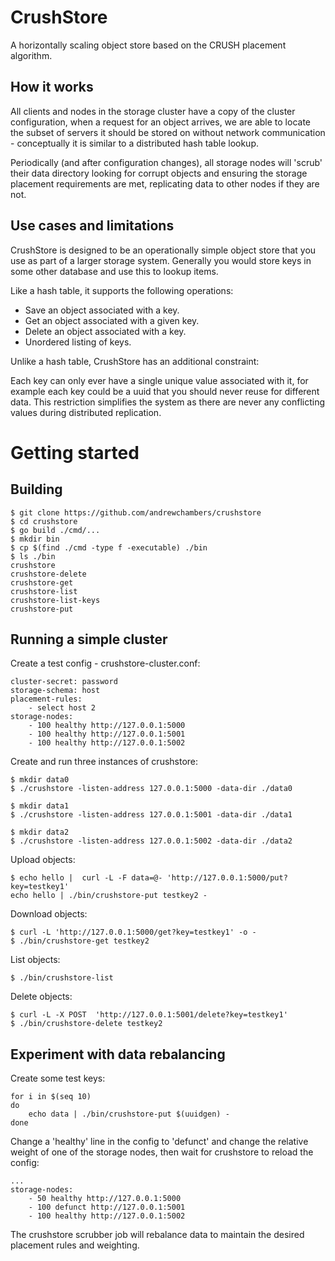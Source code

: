 # CrushStore

A horizontally scaling object store based on the CRUSH placement algorithm.

## How it works

All clients and nodes in the storage cluster have a copy of the cluster configuration,
when a request for an object arrives, we are able to locate the subset of servers it 
should be stored on without network communication - conceptually it is similar
to a distributed hash table lookup.

Periodically (and after configuration changes), all storage nodes will 'scrub' their data
directory looking for corrupt objects and ensuring the storage placement requirements are met,
replicating data to other nodes if they are not. 

## Use cases and limitations

CrushStore is designed to be an operationally simple object store that you use 
as part of a larger storage system. Generally you would store keys in some other
database and use this to lookup items.

Like a hash table, it supports the following operations:

- Save an object associated with a key.
- Get an object associated with a given key.
- Delete an object associated with a key.
- Unordered listing of keys.

Unlike a hash table, CrushStore has an additional constraint:

Each key can only ever have a single unique value associated with it, for example each key
could be a uuid that you should never reuse for different data.
This restriction simplifies the system as there are never any conflicting values during
distributed replication.

# Getting started

## Building

```
$ git clone https://github.com/andrewchambers/crushstore
$ cd crushstore
$ go build ./cmd/...
$ mkdir bin
$ cp $(find ./cmd -type f -executable) ./bin
$ ls ./bin
crushstore
crushstore-delete
crushstore-get
crushstore-list
crushstore-list-keys
crushstore-put
```

## Running a simple cluster

Create a test config - crushstore-cluster.conf:
```
cluster-secret: password
storage-schema: host
placement-rules:
    - select host 2
storage-nodes:
    - 100 healthy http://127.0.0.1:5000
    - 100 healthy http://127.0.0.1:5001
    - 100 healthy http://127.0.0.1:5002
```

Create and run three instances of crushstore:

```
$ mkdir data0
$ ./crushstore -listen-address 127.0.0.1:5000 -data-dir ./data0
```

```
$ mkdir data1
$ ./crushstore -listen-address 127.0.0.1:5001 -data-dir ./data1
```

```
$ mkdir data2
$ ./crushstore -listen-address 127.0.0.1:5002 -data-dir ./data2
```

Upload objects:

```
$ echo hello |  curl -L -F data=@- 'http://127.0.0.1:5000/put?key=testkey1'
echo hello | ./bin/crushstore-put testkey2 -
```

Download objects:

```
$ curl -L 'http://127.0.0.1:5000/get?key=testkey1' -o -
$ ./bin/crushstore-get testkey2
```

List objects:

```
$ ./bin/crushstore-list
```

Delete objects:

```
$ curl -L -X POST  'http://127.0.0.1:5001/delete?key=testkey1'
$ ./bin/crushstore-delete testkey2
```

## Experiment with data rebalancing

Create some test keys:
```
for i in $(seq 10)
do
	echo data | ./bin/crushstore-put $(uuidgen) -
done
```

Change a 'healthy' line in the config to 'defunct' and change the relative
weight of one of the storage nodes, then wait for crushstore to reload the config:


```
...
storage-nodes:
    - 50 healthy http://127.0.0.1:5000
    - 100 defunct http://127.0.0.1:5001
    - 100 healthy http://127.0.0.1:5002
```

The crushstore scrubber job will rebalance data to maintain the desired placement rules and weighting.